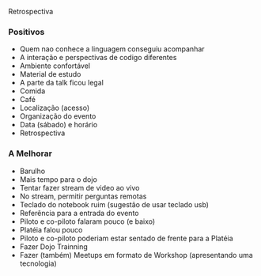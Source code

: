 Retrospectiva

### Positivos
- Quem nao conhece a linguagem conseguiu acompanhar
- A interação e perspectivas de codigo diferentes
- Ambiente confortável
- Material de estudo
- A parte da talk ficou legal
- Comida
- Café
- Localização (acesso)
- Organização do evento
- Data (sábado) e horário
- Retrospectiva

### A Melhorar
- Barulho
- Mais tempo para o dojo
- Tentar fazer stream de video ao vivo
- No stream, permitir perguntas remotas
- Teclado do notebook ruim (sugestão de usar teclado usb)
- Referência para a entrada do evento
- Piloto e co-piloto falaram pouco (e baixo)
- Platéia falou pouco
- Piloto e co-piloto poderiam estar sentado de frente para a Platéia
- Fazer Dojo Trainning
- Fazer (também) Meetups em formato de Workshop (apresentando uma tecnologia)